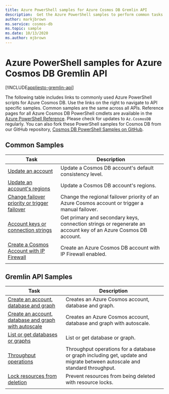 ```yaml
---
title: Azure PowerShell samples for Azure Cosmos DB Gremlin API
description:  Get the Azure PowerShell samples to perform common tasks in Azure Cosmos DB Gremlin API
author: markjbrown
ms.service: cosmos-db
ms.topic: sample
ms.date: 10/13/2020
ms.author: mjbrown
---
```


# Azure PowerShell samples for Azure Cosmos DB Gremlin API
[!INCLUDE[appliesto-gremlin-api](includes/appliesto-gremlin-api.md)]

The following table includes links to commonly used Azure PowerShell scripts for Azure Cosmos DB. Use the links on the right to navigate to API specific samples. Common samples are the same across all APIs. Reference pages for all Azure Cosmos DB PowerShell cmdlets are available in the [Azure PowerShell Reference](/powershell/module/az.cosmosdb). Please check for updates to `Az.CosmosDB` regularly. You can also fork these PowerShell samples for Cosmos DB from our GitHub repository, [Cosmos DB PowerShell Samples on GitHub](https://github.com/Azure/azure-docs-powershell-samples/tree/master/cosmosdb).

## Common Samples

|Task | Description |
|---|---|
|[Update an account](scripts/powershell/common/account-update.md?toc=%2fpowershell%2fmodule%2ftoc.json)| Update a Cosmos DB account's default consistency level. |
|[Update an account's regions](scripts/powershell/common/update-region.md?toc=%2fpowershell%2fmodule%2ftoc.json)| Update a Cosmos DB account's regions. |
|[Change failover priority or trigger failover](scripts/powershell/common/failover-priority-update.md?toc=%2fpowershell%2fmodule%2ftoc.json)| Change the regional failover priority of an Azure Cosmos account or trigger a manual failover. |
|[Account keys or connection strings](scripts/powershell/common/keys-connection-strings.md?toc=%2fpowershell%2fmodule%2ftoc.json)| Get primary and secondary keys, connection strings or regenerate an account key of an Azure Cosmos DB account. |
|[Create a Cosmos Account with IP Firewall](scripts/powershell/common/firewall-create.md?toc=%2fpowershell%2fmodule%2ftoc.json)| Create an Azure Cosmos DB account with IP Firewall enabled. |
|||

## Gremlin API Samples

|Task | Description |
|---|---|
|[Create an account, database and graph](scripts/powershell/gremlin/create.md?toc=%2fpowershell%2fmodule%2ftoc.json)| Creates an Azure Cosmos account, database and graph. |
|[Create an account, database and graph with autoscale](scripts/powershell/gremlin/autoscale.md?toc=%2fpowershell%2fmodule%2ftoc.json)| Creates an Azure Cosmos account, database and graph with autoscale. |
|[List or get databases or graphs](scripts/powershell/gremlin/list-get.md?toc=%2fpowershell%2fmodule%2ftoc.json)| List or get database or graph. |
|[Throughput operations](scripts/powershell/gremlin/throughput.md?toc=%2fpowershell%2fmodule%2ftoc.json)| Throughput operations for a database or graph including get, update and migrate between autoscale and standard throughput. |
|[Lock resources from deletion](scripts/powershell/gremlin/lock.md?toc=%2fpowershell%2fmodule%2ftoc.json)| Prevent resources from being deleted with resource locks. |
|||
